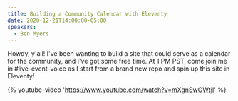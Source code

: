 ```yaml
---
title: Building a Community Calendar with Eleventy
date: 2020-12-21T14:00:00-05:00
speakers:
  - Ben Myers
---
```


Howdy, y'all! I've been wanting to build a site that could serve as a calendar for the community, and I've got some free time. At 1 PM PST, come join me in #live-event-voice as I start from a brand new repo and spin up this site in Eleventy!

{% youtube-video 'https://www.youtube.com/watch?v=mXgnSwGWtjI' %}
